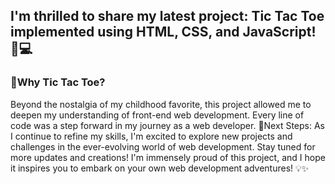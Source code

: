 <h2>I'm thrilled to share my latest project: Tic Tac Toe implemented using HTML, CSS, and JavaScript! 🚀💻</h2>
<h3>🚀Why Tic Tac Toe?</h3>
<p>Beyond the nostalgia of my childhood favorite, this project allowed me to deepen my understanding of front-end web development. Every line of code was a step forward in my journey as a web developer.
🌟Next Steps: As I continue to refine my skills, I'm excited to explore new projects and challenges in the ever-evolving world of web development. Stay tuned for more updates and creations!
I'm immensely proud of this project, and I hope it inspires you to embark on your own web development adventures! 💡✨
</p>
